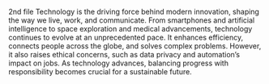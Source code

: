 2nd file
Technology is the driving force behind modern innovation, shaping the way we live, work, and communicate. From smartphones and artificial intelligence to space exploration and medical advancements, technology continues to evolve at an unprecedented pace. It enhances efficiency, connects people across the globe, and solves complex problems. However, it also raises ethical concerns, such as data privacy and automation’s impact on jobs. As technology advances, balancing progress with responsibility becomes crucial for a sustainable future.